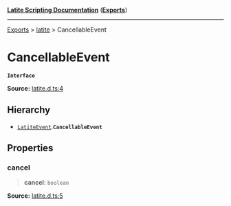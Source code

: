 [**Latite Scripting Documentation**](../../README.md) ([**Exports**](../../exports.md))

---

[Exports](../../exports.md) > [latite](../index.md) > CancellableEvent

# CancellableEvent

**`Interface`**

**Source:** [latite.d.ts:4](https://github.com/LatiteScripting/latitescripting.github.io/blob/3779189/definitions/latite.d.ts#L4)

## Hierarchy

- [`LatiteEvent`](interface.LatiteEvent.md).**`CancellableEvent`**

## Properties

### cancel

> **cancel**: `boolean`

**Source:** [latite.d.ts:5](https://github.com/LatiteScripting/latitescripting.github.io/blob/3779189/definitions/latite.d.ts#L5)
